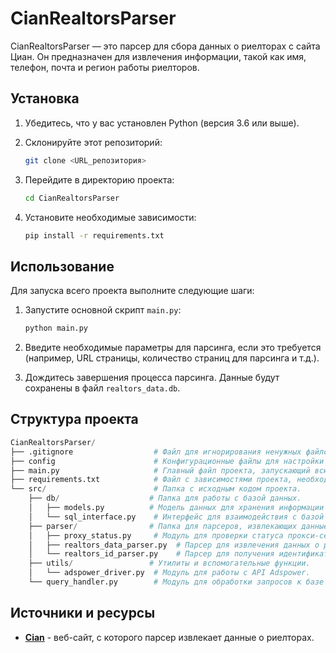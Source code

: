 # CianRealtorsParser

CianRealtorsParser — это парсер для сбора данных о риелторах с сайта Циан. Он предназначен для извлечения информации, такой как имя, телефон, почта и регион работы риелторов.

## Установка

1. Убедитесь, что у вас установлен Python (версия 3.6 или выше).
2. Склонируйте этот репозиторий:

   ```bash
   git clone <URL_репозитория>
   ```

3. Перейдите в директорию проекта:

   ```bash
   cd CianRealtorsParser
   ```

4. Установите необходимые зависимости:

   ```bash
   pip install -r requirements.txt
   ```

## Использование

Для запуска всего проекта выполните следующие шаги:

1. Запустите основной скрипт `main.py`:

   ```bash
   python main.py
   ```

2. Введите необходимые параметры для парсинга, если это требуется (например, URL страницы, количество страниц для парсинга и т.д.).

3. Дождитесь завершения процесса парсинга. Данные будут сохранены в файл `realtors_data.db`.

## Структура проекта

```python
CianRealtorsParser/
├── .gitignore                  # Файл для игнорирования ненужных файлов и папок в Git.
├── config                      # Конфигурационные файлы для настройки проекта.
├── main.py                     # Главный файл проекта, запускающий всю программу.
├── requirements.txt            # Файл с зависимостями проекта, необходимыми для установки.
└── src/                        # Папка с исходным кодом проекта.
    ├── db/                    # Папка для работы с базой данных.
    │   ├── models.py          # Модель данных для хранения информации о риелторах.
    │   └── sql_interface.py    # Интерфейс для взаимодействия с базой данных.
    ├── parser/                # Папка для парсеров, извлекающих данные.
    │   ├── proxy_status.py     # Модуль для проверки статуса прокси-серверов.
    │   ├── realtors_data_parser.py  # Парсер для извлечения данных о риелторах.
    │   └── realtors_id_parser.py    # Парсер для получения идентификаторов риелторов.
    ├── utils/                 # Утилиты и вспомогательные функции.
    │   └── adspower_driver.py  # Модуль для работы с API Adspower.
    └── query_handler.py        # Модуль для обработки запросов к базе данных.
```

## Источники и ресурсы
- **[Cian](https://www.cian.ru)** - веб-сайт, с которого парсер извлекает данные о риелторах.
